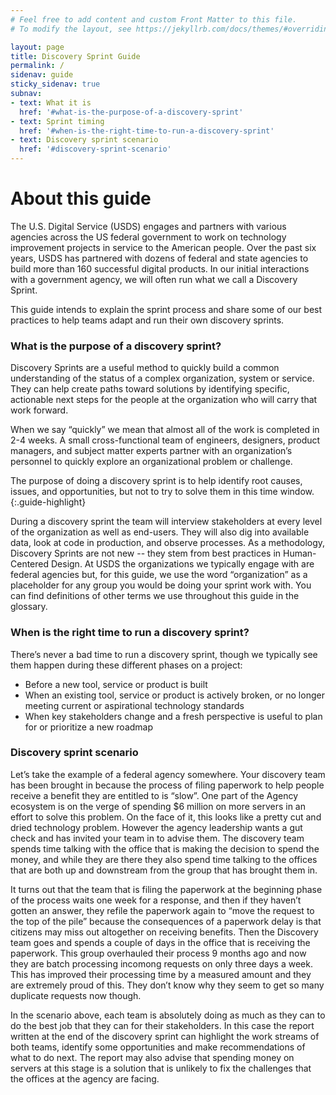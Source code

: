 ```yaml
---
# Feel free to add content and custom Front Matter to this file.
# To modify the layout, see https://jekyllrb.com/docs/themes/#overriding-theme-defaults

layout: page
title: Discovery Sprint Guide
permalink: /
sidenav: guide
sticky_sidenav: true
subnav:
- text: What it is
  href: '#what-is-the-purpose-of-a-discovery-sprint'
- text: Sprint timing
  href: '#when-is-the-right-time-to-run-a-discovery-sprint'
- text: Discovery sprint scenario
  href: '#discovery-sprint-scenario'
---
```


# About this guide
The U.S. Digital Service (USDS) engages and partners with various agencies across the US federal government to work on technology improvement projects in service to the American people. Over the past six years, USDS has partnered with dozens of federal and state agencies to build more than 160 successful digital products. In our initial interactions with a government agency, we will often run what we call a Discovery Sprint. 

This guide intends to explain the sprint process and share some of our best practices to help teams adapt and run their own discovery sprints.

### What is the purpose of a discovery sprint?
Discovery Sprints are a useful method to quickly build a common understanding of the status of a complex organization, system or service. They can help create paths toward solutions by identifying specific, actionable next steps for the people at the organization who will carry that work forward. 

When we say “quickly” we mean that almost all of the work is completed in 2-4 weeks. A small cross-functional team of engineers, designers, product managers, and subject matter experts partner with an organization’s personnel to quickly explore an organizational problem or challenge. 

The purpose of doing a discovery sprint is to help identify root causes, issues, and opportunities, but not to try to solve them in this time window.
{:.guide-highlight}

During a discovery sprint the team will interview stakeholders at every level of the organization as well as end-users. They will also dig into available data, look at code in production, and observe processes. As a methodology, Discovery Sprints are not new -- they stem from best practices in Human-Centered Design. At USDS the organizations we typically engage with are federal agencies but, for this guide, we use the word “organization” as a placeholder for any group you would be doing your sprint work with. You can find definitions of other terms we use throughout this guide in the glossary.

### When is the right time to run a discovery sprint?
There’s never a bad time to run a discovery sprint, though we typically see them happen during these different phases on a project:

* Before a new tool, service or product is built
* When an existing tool, service or product is actively broken, or no longer meeting current or aspirational technology standards
* When key stakeholders change and a fresh perspective is useful to plan for or prioritize a new roadmap

### Discovery sprint scenario
Let’s take the example of a federal agency somewhere. Your discovery team has been brought in because the process of filing paperwork to help people receive a benefit they are entitled to is “slow”. One part of the Agency ecosystem is on the verge of spending $6 million on more servers in an effort to solve this problem. On the face of it, this looks like a pretty cut and dried technology problem. However the agency leadership wants a gut check and has invited your team in to advise them.  The discovery team spends time talking with the office that is making the decision to spend the money, and while they are there they also spend time talking to the offices that are both up and downstream from the group that has brought them in. 

It turns out that the team that is filing the paperwork at the beginning phase of the process waits one week for a response, and then if they haven’t gotten an answer, they refile the paperwork again to “move the request to the top of the pile” because the consequences of a paperwork delay is that citizens may miss out altogether on receiving benefits. Then the Discovery team goes and spends a couple of days in the office that is receiving the paperwork. This group overhauled their process 9 months ago and now they are batch processing incomong requests on only three days a week. This has improved their processing time by a measured amount and they are extremely proud of this. They don’t know why they seem to get so many duplicate requests now though. 
 
In the scenario above, each team is absolutely doing as much as they can to do the best job that they can for their stakeholders. In this case the report written at the end of the discovery sprint can highlight the work streams of both teams, identify some opportunities and make recommendations of what to do next. The report may also advise that spending money on servers at this stage is a solution that is unlikely to fix the challenges that the offices at the agency are facing.

